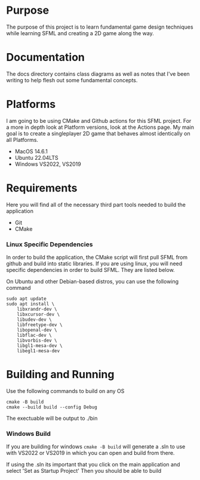 # Purpose
The purpose of this project is to learn fundamental game design techniques while learning SFML and creating a 2D game along the way.

# Documentation
The docs directory contains class diagrams as well as notes that I've been writing to help flesh out some fundamental concepts.

# Platforms
I am going to be using CMake and Github actions for this SFML project. For a more in depth look at Platform versions, look at the Actions page. My main goal is to create a singleplayer 2D game that behaves almost identically on all Platforms.

* MacOS 14.6.1
* Ubuntu 22.04LTS
* Windows VS2022, VS2019

# Requirements
Here you will find all of the necessary third part tools needed to build the application
- Git
- CMake

### Linux Specific Dependencies
In order to build the application, the CMake script will first pull SFML from github and build into static libraries. If you are using linux, you will need specific dependencies in order to build SFML. They are listed below.

On Ubuntu and other Debian-based distros, you can use the following command
```
sudo apt update
sudo apt install \
    libxrandr-dev \
    libxcursor-dev \
    libudev-dev \
    libfreetype-dev \
    libopenal-dev \
    libflac-dev \
    libvorbis-dev \
    libgl1-mesa-dev \
    libegl1-mesa-dev
```

# Building and Running
Use the following commands to build on any OS
```
cmake -B build
cmake --build build --config Debug
```

The exectuable will be output to ./bin

### Windows Build
If you are building for windows ``` cmake -B build ``` will generate a .sln to use with VS2022 or VS2019 in which you can open and build from there.

If using the .sln its important that you click on the main application and select 'Set as Startup Project' Then you should be able to build

